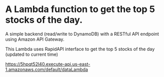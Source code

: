 # A Lambda function to get the top 5 stocks of the day.
A simple backend (read/write to DynamoDB) with a RESTful API endpoint using Amazon API Gateway.

This Lambda uses RapidAPI interface to get the top 5 stocks of the day (updated to current time)

https://5hpqt52l40.execute-api.us-east-1.amazonaws.com/default/dataLambda
